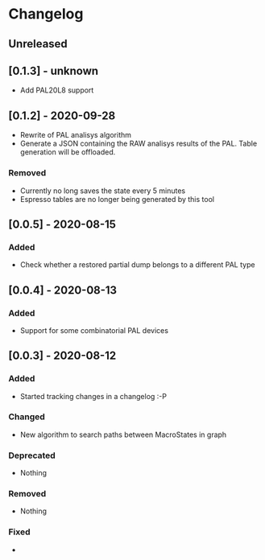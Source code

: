 # Changelog

## Unreleased

## [0.1.3] - unknown

- Add PAL20L8 support

## [0.1.2] - 2020-09-28

- Rewrite of PAL analisys algorithm
- Generate a JSON containing the RAW analisys results of the PAL. Table generation will be offloaded.

### Removed

- Currently no long saves the state every 5 minutes
- Espresso tables are no longer being generated by this tool

## [0.0.5] - 2020-08-15

### Added

- Check whether a restored partial dump belongs to a different PAL type

## [0.0.4] - 2020-08-13

### Added

- Support for some combinatorial PAL devices

## [0.0.3] - 2020-08-12

### Added

- Started tracking changes in a changelog :-P

### Changed

- New algorithm to search paths between MacroStates in graph

### Deprecated

- Nothing

### Removed

- Nothing

### Fixed

- 
